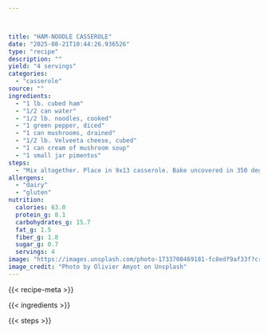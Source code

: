 ```yaml
---



title: "HAM-NOODLE CASSEROLE"
date: "2025-08-21T10:44:26.936526"
type: "recipe"
description: ""
yield: "4 servings"
categories:
  - "casserole"
source: ""
ingredients:
  - "1 lb. cubed ham"
  - "1/2 can water"
  - "1/2 lb. noodles, cooked"
  - "1 green pepper, diced"
  - "1 can mushrooms, drained"
  - "1/2 lb. Velveeta cheese, cubed"
  - "1 can cream of mushroom soup"
  - "1 small jar pimentos"
steps:
  - "Mix altogether. Place in 9x13 casserole. Bake uncovered in 350 degree oven for 45 minutes."
allergens:
  - "dairy"
  - "gluten"
nutrition:
  calories: 63.0
  protein_g: 8.1
  carbohydrates_g: 15.7
  fat_g: 1.5
  fiber_g: 1.8
  sugar_g: 0.7
  servings: 4
image: "https://images.unsplash.com/photo-1733700469181-fc8edf9af33f?crop=entropy&cs=tinysrgb&fit=max&fm=jpg&ixid=M3w3OTQ5MzV8MHwxfHNlYXJjaHwxfHxoYW0tbm9vZGxlJTIwY2Fzc2Vyb2xlJTIwZm9vZCUyMGNhc3Nlcm9sZXxlbnwxfDB8fHwxNzU1ODA0NjI2fDA&ixlib=rb-4.1.0&q=80&w=1080"
image_credit: "Photo by Olivier Amyot on Unsplash"
---
```


{{< recipe-meta >}}

{{< ingredients >}}

{{< steps >}}
